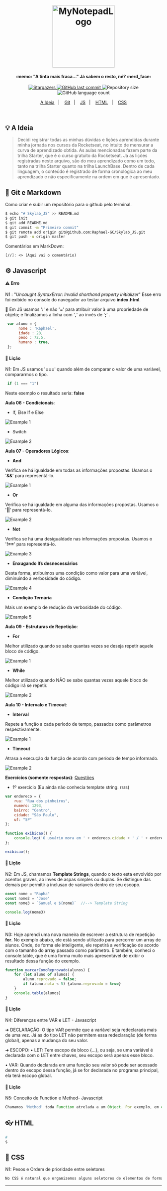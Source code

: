 <h1 align="center">
    <img alt="MyNotepadLogo" title="#MyNotepad" src=".github/mynotepad.svg" width="200px" />
</h1>

<h4 align="center"> 
  :memo: "A tinta mais fraca..." Já sabem o resto, né? :nerd_face:
</h4>

<p align="center">
    <a href="https://github.com/Raphael-GC/Skylab_JS/stargazers">
        <img alt="Stargazers" src="https://img.shields.io/github/stars/Raphael-GC/Skylab_JS?style=social">
    </a>
    <a href="https://github.com/Raphael-GC/Skylab_JS/commits/master">
        <img alt="GitHub last commit" src="https://img.shields.io/github/last-commit/Raphael-GC/Skylab_JS">
    </a>
    <img alt="Repository size" src="https://img.shields.io/github/repo-size/Raphael-GC/Skylab_JS">
    <img alt="GitHub language count" src="https://img.shields.io/github/languages/count/Raphael-GC/Skylab_JS?color=%27072009">
</p>

<p align="center">
  <a href="#bulb-a-ideia">A Ideia</a>&nbsp;&nbsp;&nbsp;|&nbsp;&nbsp;&nbsp;
  <a href="#ballon-git">Git</a>&nbsp;&nbsp;&nbsp;|&nbsp;&nbsp;&nbsp;
  <a href="#gear-javascript">JS</a>&nbsp;&nbsp;&nbsp;|&nbsp;&nbsp;&nbsp;
  <a href="#eyeglasses-html">HTML</a>&nbsp;&nbsp;&nbsp;|&nbsp;&nbsp;&nbsp;
  <a href="#art-css">CSS</a>
</p>

<br>

## :bulb: A Ideia

> Decidi registrar todas as minhas dúvidas e lições aprendidas durante minha jornada nos cursos da Rocketseat, no intuito de mensurar a curva de aprendizado obtida. As aulas mencionadas fazem parte da trilha Starter, que é o curso gratuito da Rocketseat. Já as lições registradas neste arquivo, são do meu aprendizado como um todo, tanto na trilha Starter quanto na trilha LaunchBase. Dentro de cada linguagem, o conteúdo é registrado de forma cronológica ao meu aprendizado e não especificamente na ordem em que é apresentado.

## :balloon: Git e Markdown

Como criar e subir um repositório para o github pelo terminal.
```bash
$ echo "# Skylab_JS" >> README.md
$ git init
$ git add README.md
$ git commit -m "Primeiro commit"
$ git remote add origin git@github.com:Raphael-GC/Skylab_JS.git
$ git push -u origin master
```

Comentários em MarkDown:
```
[//]: <> (Aqui vai o comentário)
```


## :gear: Javascript

#### :warning: Erro
N1 : "_Uncaught SyntaxError: Invalid shorthand property initializer_"
Esse erro foi exibido no console do navegador ao testar arquivo **index.html**.

:seedling: Em JS usamos '**:**' e não '**=**' para atribuir valor à uma propriedade de objeto; e finalizamos a linha com '**,**' ao invés de  '**;**' .
```javascript
 var aluno = {
      nome : 'Raphael',
      idade : 28,
      peso : 72.5,
      humano : true,
 };
```

#### :book: Lição 
N1: Em JS usamos '**===**' quando além de comparar o valor de uma variável, compararmos o tipo.
```javascript
 if (1 === "1")
```
Neste exemplo o resultado seria: **false**

**Aula 06 - Condicionais**:

- If, Else If e Else

![Example 1](.github/examples/Aula.06_if_else-if_else.png)


- Switch

![Example 2](.github/examples/Aula.06_switch.png)

**Aula 07 - Operadores Lógicos**:

- **And**

Verifica se há igualdade em todas as informações propostas. Usamos o '**&&**' para representá-lo.

![Example 1](.github/examples/Aula.07_and.png)

- **Or**

Verifica se há igualdade em alguma das informações propostas. Usamos o '**||**' para representá-lo.

![Example 2](.github/examples/Aula.07_or.png)

- **Not**

Verifica se há uma desigualdade nas informações propostas. Usamos o '**!==**' para representá-lo.

![Example 3](.github/examples/Aula.07_not.png)

- **Enxugando Ifs desnecessários**

Desta forma, atribuimos uma condição como valor para uma variável, diminuindo a verbosidade do código.

![Example 4](.github/examples/Aula.07_enxugando_ifs.png)

- **Condição Ternária**

Mais um exemplo de redução da verbosidade do código.

![Example 5](.github/examples/Aula.08_condicao_ternaria.png)

**Aula 09 - Estruturas de Repetição**:

- **For**

Melhor utilizado quando se sabe quantas vezes se deseja repetir aquele bloco de código.

![Example 1](.github/examples/Aula.09_for.png)

- **While**

Melhor utilizado quando NÃO se sabe quantas vezes aquele bloco de código irá se repetir.

![Example 2](.github/examples/Aula.09_while.png)

**Aula 10 - Intervalo e Timeout**:

- **Interval**

Repete a função a cada período de tempo, passados como parâmetros respectivamente.

![Example 1](.github/examples/Aula.10_interval.png)

- **Timeout**

Atrasa a execução da função de acordo com período de tempo informado.

![Example 2](.github/examples/Aula.10_timeout.png)

**Exercícios (somente respostas)**: [Questões](.github/examples/Exercícios.pdf)

- 1º exercício (Eu ainda não conhecia template string. rsrs)
```javascript
var endereco = {
    rua: "Rua dos pinheiros",
    numero: 1293,
    bairro: "Centro",
    cidade: "São Paulo",
    uf: "SP"
};
            
function exibicao() {
    console.log('O usuário mora em ' + endereco.cidade + ' / ' + endereco.uf + ', no bairro ' + endereco.bairro + ', na rua ' + '"' + endereco.rua + '" ' + 'com o n° ' + endereco.numero + '.');
};

exibicao();
```


#### :book: Lição 
N2: Em JS, chamamos **Template Strings**, quando o texto esta envolvido por acentos graves, ao inves de aspas simples ou duplas. Se distingue das demais por permitir a inclusao de variaveis dentro de seu escopo.
```javascript
const nome = "Rapha"
const nome2 = 'Jose'
const nome3 = `Samuel e ${nome}`  //--> Template String

console.log(nome3)
```

#### :book: Lição
N3: Hoje aprendi uma nova maneira de escrever a estrutura de repetição **for**. No exemplo abaixo, ele está sendo utilizado para percorrer um array de alunos. Onde, de forma ele inteligente, ele repetirá a verificação de acordo com o tamanho do array passado como parâmetro. E também, conheci o console.table, que é uma forma muito mais apresentável de exibir o resultado dessa função do exemplo.
```javascript
function marcarComoReprovado(alunos) {
    for (let aluno of alunos) {
        aluno.reprovado = false;
        if (aluno.nota < 5) {aluno.reprovado = true}
    }
    console.table(alunos)
}
```
#### :book: Lição
N4: Diferenças entre VAR e LET - Javascript

➜ DECLARAÇÃO:
O tipo VAR permite que a variável seja redeclarada mais de uma vez. Já as do tipo LET não permitem essa redeclaração (de forma global), apenas a mudança do seu valor.

➜ ESCOPO:
• LET: Tem escopo de bloco {...}, ou seja, se uma variável é declarada com o LET entre chaves, seu escopo será apenas esse bloco.

• VAR: Quando declarada em uma função seu valor só pode ser acessado dentro do escopo dessa função, já se for declarada no programa principal, ela terá escopo global.

#### :book: Lição
N5: Conceito de Function e Method- Javascript
```javascript
Chamamos 'Method' toda Function atrelada a um Object. Por exemplo, em console.log(), console é o objeto, log é uma funcionalidade atribuída à este objeto, ou seja, um método.
```

## :eyeglasses: HTML

```bash
# 
$
```

## :art: CSS
N1: Pesos e Ordem de prioridade entre seletores
```bash
No CSS é natural que organizemos alguns seletores de elementos de forma cascateada. Com isso, pode ocorrer de ficarmos em dúvida sobre qual instrução prevalecerá sobre a outra. Pois mesmo que estejam aninhadas, não é tão óbvio que a instrução passada ao seletor pai prevaleça sobre o seletor filho, devido a cada elemento possuir um peso padrão já atribuído. Para sabermos o peso de cada elemento basta posicionarmos o mouse em cima do mesmo que irá aparecer algo neste padrão (x,y,z), contendo zero ou um no lugar das letras. Onde 001 é o menor valor e 111 o maior.
```
---
